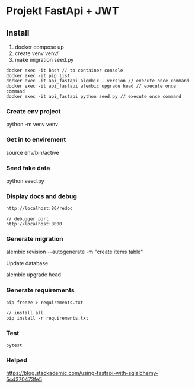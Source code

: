 

# Projekt FastApi + JWT


## Install

1. docker compose up
2. create venv venv/
3. make migration seed.py

```
docker exec -it bash // to container console
docker exec -it pip list
docker exec -it api_fastapi alembic --version // execute once command
docker exec -it api_fastapi alembic upgrade head // execute once command
docker exec -it api_fastapi python seed.py // execute once command
```

### Create env project

python -m venv  venv

### Get in to envirement

source env/bin/active

### Seed fake data

python seed.py

### Display docs and debug

```
http://localhost:80/redoc

// debugger port
http://localhost:8000
```

### Generate migration

alembic revision --autogenerate -m "create items table"

Update database

alembic upgrade head


### Generate requirements

```
pip freeze > requirements.txt

// install all
pip install -r requirements.txt
```

### Test 

```
pytest
```

### Helped

https://blog.stackademic.com/using-fastapi-with-sqlalchemy-5cd370473fe5
